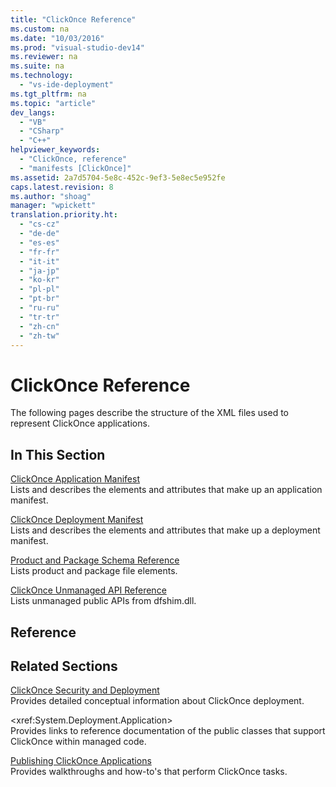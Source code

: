 ```yaml
---
title: "ClickOnce Reference"
ms.custom: na
ms.date: "10/03/2016"
ms.prod: "visual-studio-dev14"
ms.reviewer: na
ms.suite: na
ms.technology: 
  - "vs-ide-deployment"
ms.tgt_pltfrm: na
ms.topic: "article"
dev_langs: 
  - "VB"
  - "CSharp"
  - "C++"
helpviewer_keywords: 
  - "ClickOnce, reference"
  - "manifests [ClickOnce]"
ms.assetid: 2a7d5704-5e8c-452c-9ef3-5e8ec5e952fe
caps.latest.revision: 8
ms.author: "shoag"
manager: "wpickett"
translation.priority.ht: 
  - "cs-cz"
  - "de-de"
  - "es-es"
  - "fr-fr"
  - "it-it"
  - "ja-jp"
  - "ko-kr"
  - "pl-pl"
  - "pt-br"
  - "ru-ru"
  - "tr-tr"
  - "zh-cn"
  - "zh-tw"
---
```

# ClickOnce Reference
The following pages describe the structure of the XML files used to represent ClickOnce applications.  
  
## In This Section  
 [ClickOnce Application Manifest](../VS_IDE/clickonce-application-manifest.md)  
 Lists and describes the elements and attributes that make up an application manifest.  
  
 [ClickOnce Deployment Manifest](../VS_IDE/clickonce-deployment-manifest.md)  
 Lists and describes the elements and attributes that make up a deployment manifest.  
  
 [Product and Package Schema Reference](../VS_IDE/product-and-package-schema-reference.md)  
 Lists product and package file elements.  
  
 [ClickOnce Unmanaged API Reference](../VS_IDE/clickonce-unmanaged-api-reference.md)  
 Lists unmanaged public APIs from dfshim.dll.  
  
## Reference  
  
## Related Sections  
 [ClickOnce Security and Deployment](../VS_IDE/clickonce-security-and-deployment.md)  
 Provides detailed conceptual information about ClickOnce deployment.  
  
 \<xref:System.Deployment.Application>  
 Provides links to reference documentation of the public classes that support ClickOnce within managed code.  
  
 [Publishing ClickOnce Applications](../VS_IDE/publishing-clickonce-applications.md)  
 Provides walkthroughs and how-to's that perform ClickOnce tasks.